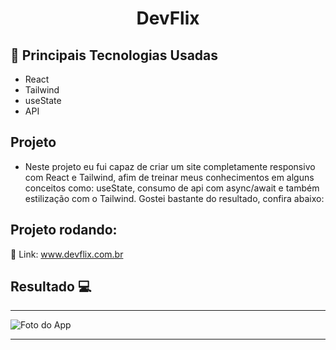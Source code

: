 <h1 align="center">DevFlix</h1>

## 🚀 Principais Tecnologias Usadas 
<ul>
    <li>React</li>
    <li>Tailwind</li>
    <li>useState</li>  
    <li>API</li>  
</ul>

## Projeto

- Neste projeto eu fui capaz de criar um site completamente responsivo com React e Tailwind, afim de treinar meus conhecimentos em alguns conceitos como: useState, consumo de api com async/await e também estilização com o Tailwind. Gostei bastante do resultado, confira abaixo:

 ## Projeto rodando:
 
 🔰 Link: <a href="https://dev-flix-psi.vercel.app/">www.devflix.com.br</a>
## Resultado 💻
 <hr>
 <div style="display: flex;">
    <img src="https://i.imgur.com/vGHjwqm.png" alt="Foto do App">
 </div>

 <hr>

